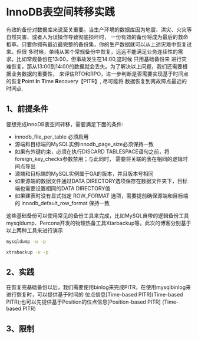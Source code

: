# InnoDB表空间转移实践

有效的备份对数据库来说至关重要。当生产环境的数据库因为地震、洪灾、火灾等自然灾害、或者人为误操作导致彻底损坏时，
一份有效的备份将成为最后的救命稻草。只要你拥有最近最完整的备份集，你的生产数据就可以从上述灾难中恢复过来。但很
多时候，单纯从某个常规备份中恢复，远远不能满足业务连续性的需求。比如常规备份在13:00，但事故发生在14:00,这时候
只用基础备份来 进行灾难恢复，那从13:00到14:00的数据就会丢失。为了解决以上问题，我们还需要根据业务数据的重要性，
来评估RTO和RPO，进一步判断是否需要实现基于时间点的恢复**P**oint **I**n **T**ime **R**ecovery【PITR】,
尽可能将 数据恢复到离故障点最近的时间点.

## 1、前提条件
要想完成InnoDB表空间转移，需要满足下面的条件:
- innodb_file_per_table 必须启用
- 源端和目标端的MySQL实例innodb_page_size必须保持一致
- 如果有外键约束，必须在执行DISCARD TABLESPACE语句之前，将foreign_key_checks参数禁用；与此同时，
  需要将关联的表在相同的逻辑时间点导出
- 源端和目标端的MySQL实例属于GA的版本，并且版本号相同  
- 如果源端的数据文件通过DATA DIRECTORY选项保存在数据文件夹下，目标端也需要设置相同的DATA DIRECTORY值
- 如果建表时没有显式指定 ROW_FORMAT 选项，需要提前确保源端和目标端的 innodb_default_row_format 保持一致

这些基础备份可以使用常见的备份工具来完成，比如MySQL自带的逻辑备份工具
mysqldump、Percona开发的物理热备工具Xtarbackup等。此次的博客分别基于以上两种工具来进行演示
```bash
mysqldump -u -p 
```

```bash
xtrabackup -u -p 
```
## 2、实践
在恢复完基础备份以后，我们需要使用binlog来完成PITR，在使用mysqlbinlog来进行恢复时，可以提供基于时间的
位点信息[Time-based PITR](Time-based PITR);也可以先提供基于Position的位点信息[Position-based PITR]
(Time-based PITR)

## 3、限制

